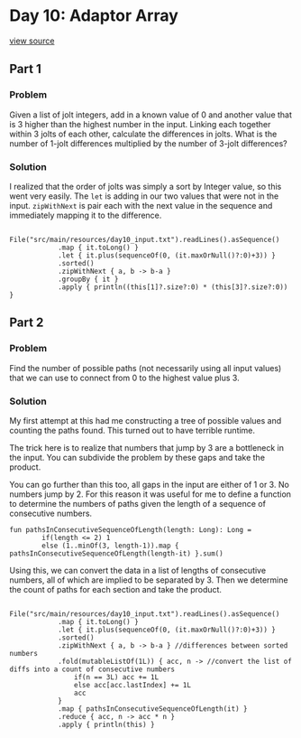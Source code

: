 # Day 10: Adaptor Array
[view source](/src/main/kotlin/day10/Day10.kt)
## Part 1
### Problem
Given a list of jolt integers, add in a known value of 0 and another value that is 3 higher than
the highest number in the input. Linking each together within 3 jolts of each other, calculate the
differences in jolts. What is the number of 1-jolt differences multiplied by the number of 3-jolt differences?
### Solution
I realized that the order of jolts was simply a sort by Integer value, so this went very easily.
The `let` is adding in our two values that were not in the input. `zipWithNext` is pair each with the next
value in the sequence and immediately mapping it to the difference.
```
    File("src/main/resources/day10_input.txt").readLines().asSequence()
            .map { it.toLong() }
            .let { it.plus(sequenceOf(0, (it.maxOrNull()?:0)+3)) }
            .sorted()
            .zipWithNext { a, b -> b-a }
            .groupBy { it }
            .apply { println((this[1]?.size?:0) * (this[3]?.size?:0)) }
```
## Part 2
### Problem
Find the number of possible paths (not necessarily using all input values) that
we can use to connect from 0 to the highest value plus 3.
### Solution
My first attempt at this had me constructing a tree of possible values and counting
the paths found. This turned out to have terrible runtime.

The trick here is to realize that numbers that jump by 3 are a bottleneck in the
input. You can subdivide the problem by these gaps and take the product. 

You can go further than this too, all gaps in the input are either of 1 or 3. 
No numbers jump by 2. For this reason it was useful for me to define a function to 
determine the numbers of paths given the length of a sequence of consecutive numbers.
```
fun pathsInConsecutiveSequenceOfLength(length: Long): Long =
        if(length <= 2) 1
        else (1..minOf(3, length-1)).map { pathsInConsecutiveSequenceOfLength(length-it) }.sum()
```
Using this, we can convert the data in a list of lengths of consecutive numbers, all of which
are implied to be separated by 3. Then we determine the count of paths for each section and 
take the product.
```
    File("src/main/resources/day10_input.txt").readLines().asSequence()
            .map { it.toLong() }
            .let { it.plus(sequenceOf(0, (it.maxOrNull()?:0)+3)) }
            .sorted()
            .zipWithNext { a, b -> b-a } //differences between sorted numbers
            .fold(mutableListOf(1L)) { acc, n -> //convert the list of diffs into a count of consecutive numbers
                if(n == 3L) acc += 1L
                else acc[acc.lastIndex] += 1L
                acc
            }
            .map { pathsInConsecutiveSequenceOfLength(it) }
            .reduce { acc, n -> acc * n }
            .apply { println(this) }
```